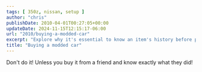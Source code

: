 ```yaml
---
tags: [ 350z, nissan, setup ]
author: "chris"
publishDate: 2010-04-01T00:27:05+00:00
updateDate: 2024-11-15T12:15:17-06:00
url: "2010/buying-a-modded-car"
excerpt: "Explore why it's essential to know an item's history before purchasing, especially from friends."
title: "Buying a modded car"
---
```


Don't do it! Unless you buy it from a friend and know exactly what they did!
